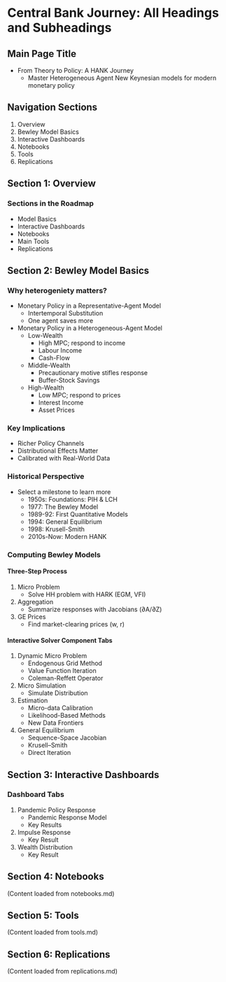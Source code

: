 # Central Bank Journey: All Headings and Subheadings

## Main Page Title
- From Theory to Policy: A HANK Journey
  - Master Heterogeneous Agent New Keynesian models for modern monetary policy

## Navigation Sections
1. Overview
2. Bewley Model Basics
3. Interactive Dashboards
4. Notebooks
5. Tools
6. Replications

## Section 1: Overview
### Sections in the Roadmap
- Model Basics
- Interactive Dashboards
- Notebooks
- Main Tools
- Replications

## Section 2: Bewley Model Basics
### Why heterogeniety matters?
- Monetary Policy in a Representative-Agent Model
  - Intertemporal Substitution
  - One agent saves more
- Monetary Policy in a Heterogeneous-Agent Model
  - Low-Wealth
    - High MPC; respond to income
    - Labour Income
    - Cash-Flow
  - Middle-Wealth
    - Precautionary motive stifles response
    - Buffer-Stock Savings
  - High-Wealth
    - Low MPC; respond to prices
    - Interest Income
    - Asset Prices

### Key Implications
- Richer Policy Channels
- Distributional Effects Matter
- Calibrated with Real-World Data

### Historical Perspective
- Select a milestone to learn more
  - 1950s: Foundations: PIH & LCH
  - 1977: The Bewley Model
  - 1989-92: First Quantitative Models
  - 1994: General Equilibrium
  - 1998: Krusell-Smith
  - 2010s-Now: Modern HANK

### Computing Bewley Models
#### Three-Step Process
1. Micro Problem
   - Solve HH problem with HARK (EGM, VFI)
2. Aggregation
   - Summarize responses with Jacobians (∂A/∂Z)
3. GE Prices
   - Find market-clearing prices (w, r)

#### Interactive Solver Component Tabs
1. Dynamic Micro Problem
   - Endogenous Grid Method
   - Value Function Iteration
   - Coleman-Reffett Operator
2. Micro Simulation
   - Simulate Distribution
3. Estimation
   - Micro-data Calibration
   - Likelihood-Based Methods
   - New Data Frontiers
4. General Equilibrium
   - Sequence-Space Jacobian
   - Krusell–Smith
   - Direct Iteration

## Section 3: Interactive Dashboards
### Dashboard Tabs
1. Pandemic Policy Response
   - Pandemic Response Model
   - Key Results
2. Impulse Response
   - Key Result
3. Wealth Distribution
   - Key Result

## Section 4: Notebooks
(Content loaded from notebooks.md)

## Section 5: Tools
(Content loaded from tools.md)

## Section 6: Replications
(Content loaded from replications.md) 